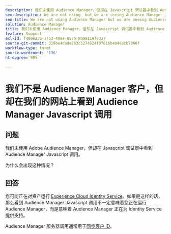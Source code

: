 ```yaml
---
description: 我们未使用 Audience Manager，但却在 Javascript 调试器中看到 Audience Manager Javascript 调用，这是为什么？
seo-description: We are not using  but we are seeing Audience Manager Javascript calls in the Javascript debugger - Why?
seo-title: We are not using Audience Manager but we are seeing Audience Manager Javascript calls in the Javascript debugger - Why?
solution: Audience Manager
title: 我们未使用 Audience Manager，但却在 Javascript 调试器中看到 Audience Manager Javascript 调用，这是为什么？
feature: Support
exl-id: f409e326-17b3-40ee-8570-8d99119fe337
source-git-commit: 319be4dade263c5274624f07616b404decb7066f
workflow-type: tm+mt
source-wordcount: '136'
ht-degree: 98%

---
```


# 我们不是 Audience Manager 客户，但却在我们的网站上看到 Audience Manager Javascript 调用

## 问题

我们未使用 Adobe Audience Manager，但却在 Javascript 调试器中看到 Audience Manager Javascript 调用。

为什么会出现这种情况？

## 回答

您可能正在对资产运行 [Experience Cloud Identity Service](https://experienceleague.adobe.com/docs/id-service/using/home.html?lang=zh-Hans)。如果是这样的话，那么看到 Audience Manager Javascript 调用不一定意味着您正在运行 Audience Manager，而是意味着 Audience Manager 正在为 Identity Service 提供支持。

Audience Manager 服务器调用通常用于[同步客户 ID](https://experienceleague.adobe.com/docs/id-service/using/id-service-api/methods/setcustomerids.html?lang=zh-Hans)。
